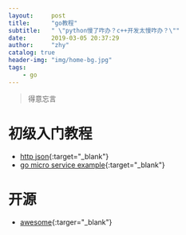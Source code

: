 ```yaml
---
layout:     post
title:      "go教程"
subtitle:   " \"python慢了咋办？c++开发太慢咋办？\""
date:       2019-03-05 20:37:29
author:     "zhy"
catalog: true
header-img: "img/home-bg.jpg"
tags:
    - go
---
```


> 得意忘言

# 初级入门教程
* [http json](https://thenewstack.io/make-a-restful-json-api-go/){:target="_blank"}
* [go micro service example](){:target="_blank"}

# 开源
* [awesome](https://github.com/avelino/awesome-go){:targer="_blank"}


